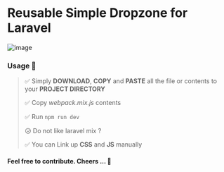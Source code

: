 # Reusable Simple Dropzone for Laravel

![image](https://user-images.githubusercontent.com/60372951/127950746-8f207e3a-6a4a-4dbd-9caf-635f66d16f85.png)

### Usage :pushpin:

> :white_check_mark: Simply **DOWNLOAD**, **COPY** and **PASTE** all the file or contents to your **PROJECT DIRECTORY**
> 
> :white_check_mark: Copy *webpack.mix.js* contents
> 
> :white_check_mark: Run `npm run dev`
> 
> 😥 Do not like laravel mix ?
> 
> :white_check_mark: You can Link up **CSS** and **JS** manually


#### Feel free to contribute. Cheers ... 🍻
